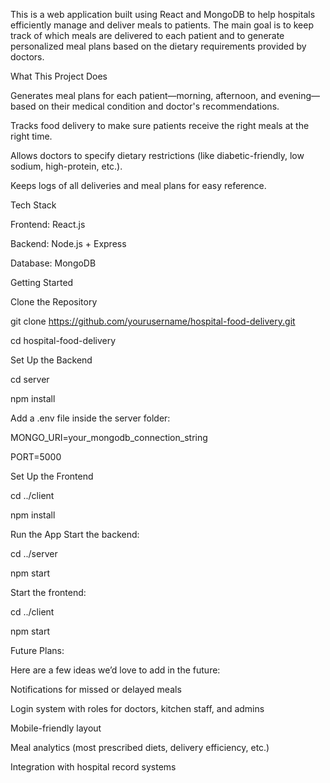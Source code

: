This is a web application built using React and MongoDB to help hospitals efficiently manage and deliver meals to patients. The main goal is to keep track of which meals are delivered to each patient and to generate personalized meal plans based on the dietary requirements provided by doctors.

What This Project Does

Generates meal plans for each patient—morning, afternoon, and evening—based on their medical condition and doctor's recommendations.

Tracks food delivery to make sure patients receive the right meals at the right time.

Allows doctors to specify dietary restrictions (like diabetic-friendly, low sodium, high-protein, etc.).

Keeps logs of all deliveries and meal plans for easy reference.

Tech Stack

Frontend: React.js

Backend: Node.js + Express

Database: MongoDB

Getting Started

Clone the Repository

git clone https://github.com/yourusername/hospital-food-delivery.git

cd hospital-food-delivery

Set Up the Backend

cd server

npm install

Add a .env file inside the server folder:

MONGO_URI=your_mongodb_connection_string

PORT=5000

Set Up the Frontend

cd ../client

npm install

Run the App Start the backend:

cd ../server

npm start

Start the frontend:

cd ../client

npm start

Future Plans:

Here are a few ideas we’d love to add in the future:

Notifications for missed or delayed meals

Login system with roles for doctors, kitchen staff, and admins

Mobile-friendly layout

Meal analytics (most prescribed diets, delivery efficiency, etc.)

Integration with hospital record systems
